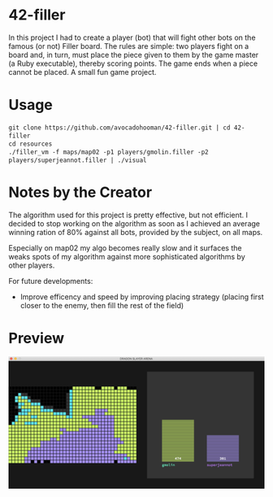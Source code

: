 # 42-filler

In this project I had to create a player (bot) that will fight other bots on the famous (or not) Filler board. The rules are simple: two players fight on a board and, in turn, must place the piece given to them by the game master (a Ruby executable), thereby scoring points. 
The game ends when a piece cannot be placed. A small fun game project.

# Usage
```
git clone https://github.com/avocadohooman/42-filler.git | cd 42-filler
cd resources
./filler_vm -f maps/map02 -p1 players/gmolin.filler -p2 players/superjeannot.filler | ./visual
```

# Notes by the Creator
The algorithm used for this project is pretty effective, but not efficient. I decided to stop working on the algorithm as soon as I achieved an average winning ration of 80% against all bots, provided by the subject, on all maps.

Especially on map02 my algo becomes really slow and it surfaces the weaks spots of my algorithm against more sophisticated algorithms by other players. 

For future developments:
- Improve efficency and speed by improving placing strategy (placing first closer to the enemy, then fill the rest of the field)

# Preview

<img src="https://raw.githubusercontent.com/avocadohooman/42-filler/master/readme_assets/preview%20%231.png"></img>
